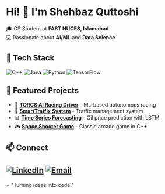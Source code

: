 # Hi! 👋 I'm Shehbaz Quttoshi
🎓 CS Student at **FAST NUCES, Islamabad**  
💻 Passionate about **AI/ML** and **Data Science**
## 🔧 Tech Stack
![C++](https://img.shields.io/badge/-C++-00599C?style=flat-square&logo=c%2B%2B)
![Java](https://img.shields.io/badge/-Java-ED8B00?style=flat-square&logo=java)
![Python](https://img.shields.io/badge/-Python-3776AB?style=flat-square&logo=python)
![TensorFlow](https://img.shields.io/badge/-TensorFlow-FF6F00?style=flat-square&logo=tensorflow)
## 🚀 Featured Projects
- 🤖 **[TORCS AI Racing Driver](https://github.com/Quttoshi/TORCS-AI-Racing-Driver)** - ML-based autonomous racing
- 🚦 **[SmartTraffix System](https://github.com/Quttoshi/SmartTraffix-System)** - Traffic management system
- 📊 **[Time Series Forecasting](https://github.com/Quttoshi/Time-Series-Forecasting-with-ANN-LSTM)** - Oil price prediction with LSTM
- 🎮 **[Space Shooter Game](https://github.com/Quttoshi/Space-Shooter-Game)** - Classic arcade game in C++
## 📫 Connect
[![LinkedIn](https://img.shields.io/badge/-LinkedIn-0077B5?style=flat-square&logo=linkedin)](https://www.linkedin.com/in/shehbaz-quttoshi-052940281)
[![Email](https://img.shields.io/badge/-Email-D14836?style=flat-square&logo=gmail&logoColor=white)](mailto:shehbaz.qutoshi@gmail.com)
---
⭐️ "Turning ideas into code!"
